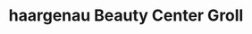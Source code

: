 ---
title: "haargenau Beauty Center Groll"
url: /werdohl/haargenau-beauty-center-groll/
shop: Friseur
---